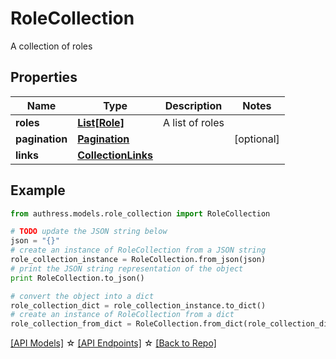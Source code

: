 # RoleCollection

A collection of roles

## Properties
Name | Type | Description | Notes
------------ | ------------- | ------------- | -------------
**roles** | [**List[Role]**](Role.md) | A list of roles | 
**pagination** | [**Pagination**](Pagination.md) |  | [optional] 
**links** | [**CollectionLinks**](CollectionLinks.md) |  | 

## Example

```python
from authress.models.role_collection import RoleCollection

# TODO update the JSON string below
json = "{}"
# create an instance of RoleCollection from a JSON string
role_collection_instance = RoleCollection.from_json(json)
# print the JSON string representation of the object
print RoleCollection.to_json()

# convert the object into a dict
role_collection_dict = role_collection_instance.to_dict()
# create an instance of RoleCollection from a dict
role_collection_from_dict = RoleCollection.from_dict(role_collection_dict)
```
[[API Models]](./README.md#documentation-for-models) ☆ [[API Endpoints]](./README.md#documentation-for-api-endpoints) ☆ [[Back to Repo]](../README.md)


